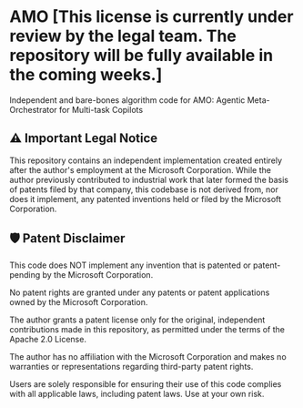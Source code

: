 # AMO [This license is currently under review by the legal team. The repository will be fully available in the coming weeks.]
Independent and bare-bones algorithm code for AMO: Agentic Meta-Orchestrator for Multi-task Copilots

##  ⚠️ Important Legal Notice 

This repository contains an independent implementation created entirely after the author's employment at the Microsoft Corporation. While the author previously contributed to industrial work that later formed the basis of patents filed by that company, this codebase is not derived from, nor does it implement, any patented inventions held or filed by the Microsoft Corporation.

##  🛡️ Patent Disclaimer

This code does NOT implement any invention that is patented or patent-pending by the Microsoft Corporation.

No patent rights are granted under any patents or patent applications owned by the Microsoft Corporation.

The author grants a patent license only for the original, independent contributions made in this repository, as permitted under the terms of the Apache 2.0 License.

The author has no affiliation with the Microsoft Corporation and makes no warranties or representations regarding third-party patent rights.

Users are solely responsible for ensuring their use of this code complies with all applicable laws, including patent laws. Use at your own risk.
